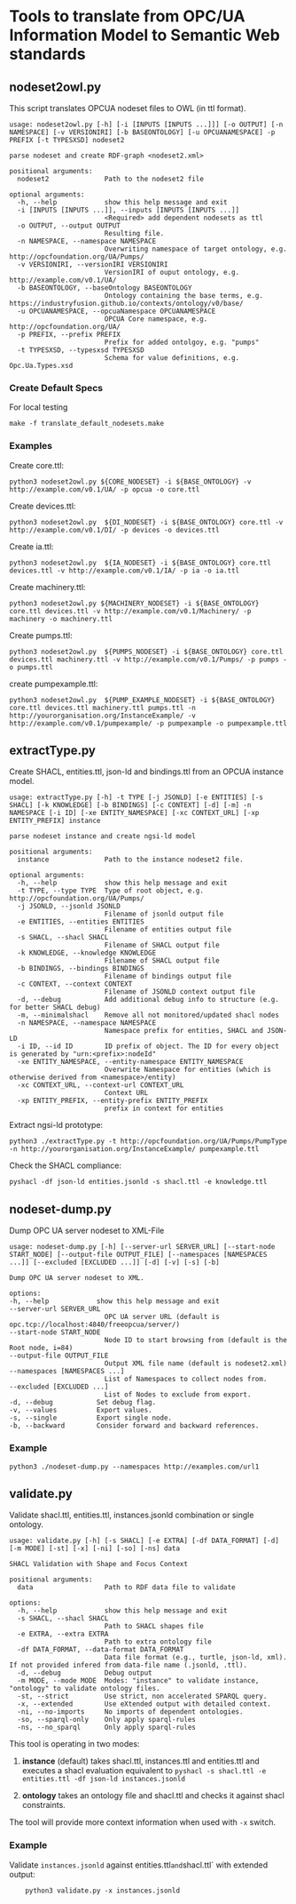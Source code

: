 # Tools to translate from OPC/UA Information Model to Semantic Web standards

## nodeset2owl.py

This script translates OPCUA nodeset files to OWL (in ttl format).

```console
usage: nodeset2owl.py [-h] [-i [INPUTS [INPUTS ...]]] [-o OUTPUT] [-n NAMESPACE] [-v VERSIONIRI] [-b BASEONTOLOGY] [-u OPCUANAMESPACE] -p PREFIX [-t TYPESXSD] nodeset2

parse nodeset and create RDF-graph <nodeset2.xml>

positional arguments:
  nodeset2              Path to the nodeset2 file

optional arguments:
  -h, --help            show this help message and exit
  -i [INPUTS [INPUTS ...]], --inputs [INPUTS [INPUTS ...]]
                        <Required> add dependent nodesets as ttl
  -o OUTPUT, --output OUTPUT
                        Resulting file.
  -n NAMESPACE, --namespace NAMESPACE
                        Overwriting namespace of target ontology, e.g. http://opcfoundation.org/UA/Pumps/
  -v VERSIONIRI, --versionIRI VERSIONIRI
                        VersionIRI of ouput ontology, e.g. http://example.com/v0.1/UA/
  -b BASEONTOLOGY, --baseOntology BASEONTOLOGY
                        Ontology containing the base terms, e.g. https://industryfusion.github.io/contexts/ontology/v0/base/
  -u OPCUANAMESPACE, --opcuaNamespace OPCUANAMESPACE
                        OPCUA Core namespace, e.g. http://opcfoundation.org/UA/
  -p PREFIX, --prefix PREFIX
                        Prefix for added ontolgoy, e.g. "pumps"
  -t TYPESXSD, --typesxsd TYPESXSD
                        Schema for value definitions, e.g. Opc.Ua.Types.xsd
```

### Create Default Specs
For local testing

    make -f translate_default_nodesets.make


### Examples

Create core.ttl:

    python3 nodeset2owl.py ${CORE_NODESET} -i ${BASE_ONTOLOGY} -v http://example.com/v0.1/UA/ -p opcua -o core.ttl


Create devices.ttl:

    python3 nodeset2owl.py  ${DI_NODESET} -i ${BASE_ONTOLOGY} core.ttl -v http://example.com/v0.1/DI/ -p devices -o devices.ttl

Create ia.ttl:

    python3 nodeset2owl.py  ${IA_NODESET} -i ${BASE_ONTOLOGY} core.ttl devices.ttl -v http://example.com/v0.1/IA/ -p ia -o ia.ttl

Create machinery.ttl:

    python3 nodeset2owl.py ${MACHINERY_NODESET} -i ${BASE_ONTOLOGY} core.ttl devices.ttl -v http://example.com/v0.1/Machinery/ -p machinery -o machinery.ttl


Create pumps.ttl:

    python3 nodeset2owl.py  ${PUMPS_NODESET} -i ${BASE_ONTOLOGY} core.ttl devices.ttl machinery.ttl -v http://example.com/v0.1/Pumps/ -p pumps -o pumps.ttl

create pumpexample.ttl:

    python3 nodeset2owl.py  ${PUMP_EXAMPLE_NODESET} -i ${BASE_ONTOLOGY} core.ttl devices.ttl machinery.ttl pumps.ttl -n http://yourorganisation.org/InstanceExample/ -v http://example.com/v0.1/pumpexample/ -p pumpexample -o pumpexample.ttl



## extractType.py

Create SHACL, entities.ttl, json-ld and bindings.ttl from an OPCUA instance model.

```console
usage: extractType.py [-h] -t TYPE [-j JSONLD] [-e ENTITIES] [-s SHACL] [-k KNOWLEDGE] [-b BINDINGS] [-c CONTEXT] [-d] [-m] -n NAMESPACE [-i ID] [-xe ENTITY_NAMESPACE] [-xc CONTEXT_URL] [-xp ENTITY_PREFIX] instance

parse nodeset instance and create ngsi-ld model

positional arguments:
  instance              Path to the instance nodeset2 file.

optional arguments:
  -h, --help            show this help message and exit
  -t TYPE, --type TYPE  Type of root object, e.g. http://opcfoundation.org/UA/Pumps/
  -j JSONLD, --jsonld JSONLD
                        Filename of jsonld output file
  -e ENTITIES, --entities ENTITIES
                        Filename of entities output file
  -s SHACL, --shacl SHACL
                        Filename of SHACL output file
  -k KNOWLEDGE, --knowledge KNOWLEDGE
                        Filename of SHACL output file
  -b BINDINGS, --bindings BINDINGS
                        Filename of bindings output file
  -c CONTEXT, --context CONTEXT
                        Filename of JSONLD context output file
  -d, --debug           Add additional debug info to structure (e.g. for better SHACL debug)
  -m, --minimalshacl    Remove all not monitored/updated shacl nodes
  -n NAMESPACE, --namespace NAMESPACE
                        Namespace prefix for entities, SHACL and JSON-LD
  -i ID, --id ID        ID prefix of object. The ID for every object is generated by "urn:<prefix>:nodeId"
  -xe ENTITY_NAMESPACE, --entity-namespace ENTITY_NAMESPACE
                        Overwrite Namespace for entities (which is otherwise derived from <namespace>/entity)
  -xc CONTEXT_URL, --context-url CONTEXT_URL
                        Context URL
  -xp ENTITY_PREFIX, --entity-prefix ENTITY_PREFIX
                        prefix in context for entities
```

Extract ngsi-ld prototype:

    python3 ./extractType.py -t http://opcfoundation.org/UA/Pumps/PumpType -n http://yourorganisation.org/InstanceExample/ pumpexample.ttl


Check the SHACL compliance:

    pyshacl -df json-ld entities.jsonld -s shacl.ttl -e knowledge.ttl


## nodeset-dump.py
Dump OPC UA server nodeset to XML-File

    usage: nodeset-dump.py [-h] [--server-url SERVER_URL] [--start-node START_NODE] [--output-file OUTPUT_FILE] [--namespaces [NAMESPACES ...]] [--excluded [EXCLUDED ...]] [-d] [-v] [-s] [-b]

    Dump OPC UA server nodeset to XML.

    options:
    -h, --help            show this help message and exit
    --server-url SERVER_URL
                            OPC UA server URL (default is opc.tcp://localhost:4840/freeopcua/server/)
    --start-node START_NODE
                            Node ID to start browsing from (default is the Root node, i=84)
    --output-file OUTPUT_FILE
                            Output XML file name (default is nodeset2.xml)
    --namespaces [NAMESPACES ...]
                            List of Namespaces to collect nodes from.
    --excluded [EXCLUDED ...]
                            List of Nodes to exclude from export.
    -d, --debug           Set debug flag.
    -v, --values          Export values.
    -s, --single          Export single node.
    -b, --backward        Consider forward and backward references.

### Example

    python3 ./nodeset-dump.py --namespaces http://examples.com/url1

## validate.py

Validate shacl.ttl, entities.ttl, instances.jsonld combination or single ontology.


```console
usage: validate.py [-h] [-s SHACL] [-e EXTRA] [-df DATA_FORMAT] [-d] [-m MODE] [-st] [-x] [-ni] [-so] [-ns] data

SHACL Validation with Shape and Focus Context

positional arguments:
  data                  Path to RDF data file to validate

options:
  -h, --help            show this help message and exit
  -s SHACL, --shacl SHACL
                        Path to SHACL shapes file
  -e EXTRA, --extra EXTRA
                        Path to extra ontology file
  -df DATA_FORMAT, --data-format DATA_FORMAT
                        Data file format (e.g., turtle, json-ld, xml). If not provided infered from data-file name (.jsonld, .ttl).
  -d, --debug           Debug output
  -m MODE, --mode MODE  Modes: "instance" to validate instance, "ontology" to validate ontology files.
  -st, --strict         Use strict, non accelerated SPARQL query.
  -x, --extended        Use eXtended output with detailed context.
  -ni, --no-imports     No imports of dependent ontologies.
  -so, --sparql-only    Only apply sparql-rules
  -ns, --no_sparql      Only apply sparql-rules

```

This tool is operating in two modes:

1) **instance** (default) takes shacl.ttl, instances.ttl and entities.ttl and executes a shacl evaluation equivalent to
`pyshacl -s shacl.ttl -e entities.ttl -df json-ld instances.jsonld`

2) **ontology** takes an ontology file and shacl.ttl and checks it against shacl constraints.


The tool will provide more context information when used with `-x` switch.
### Example

Validate `instances.jsonld` against entities.ttl` and `shacl.ttl` with extended output:

        python3 validate.py -x instances.jsonld

